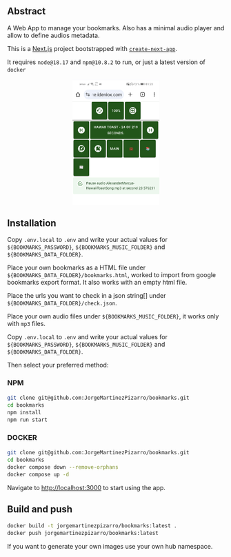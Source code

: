 ## Abstract

A Web App to manage your bookmarks. Also has a minimal audio player and allow to define audios metadata.

This is a [Next.js](https://nextjs.org/) project bootstrapped with [`create-next-app`](https://github.com/vercel/next.js/tree/canary/packages/create-next-app).

It requires `node@18.17` and `npm@10.8.2` to run, or just a latest version of `docker`

<img src="public/screenshot.png" alt="drawing" width="40%" style="margin: 0 auto; display: block"/>

## Installation

Copy `.env.local` to `.env` and write your actual values for `${BOOKMARKS_PASSWORD}`, `${BOOKMARKS_MUSIC_FOLDER}` and `${BOOKMARKS_DATA_FOLDER}`.

Place your own bookmarks as a HTML file under `${BOOKMARKS_DATA_FOLDER}/bookmarks.html`, worked to import from google bookmarks export format. It also works with an empty html file.

Place the urls you want to check in a json string[] under `${BOOKMARKS_DATA_FOLDER}/check.json`.

Place your own audio files under `${BOOKMARKS_MUSIC_FOLDER}`, it works only with `mp3` files.

Copy `.env.local` to `.env` and write your actual values for `${BOOKMARKS_PASSWORD}`, `${BOOKMARKS_MUSIC_FOLDER}` and `${BOOKMARKS_DATA_FOLDER}`.

Then select your preferred method:

### NPM

```bash
git clone git@github.com:JorgeMartinezPizarro/bookmarks.git
cd bookmarks
npm install
npm run start
```

### DOCKER

```bash
git clone git@github.com:JorgeMartinezPizarro/bookmarks.git
cd bookmarks
docker compose down --remove-orphans
docker compose up -d
```

Navigate to [http://localhost:3000](http://localhost:3000) to start using the app.

## Build and push

```bash
docker build -t jorgemartinezpizarro/bookmarks:latest . 
docker push jorgemartinezpizarro/bookmarks:latest
```

If you want to generate your own images use your own hub namespace.
